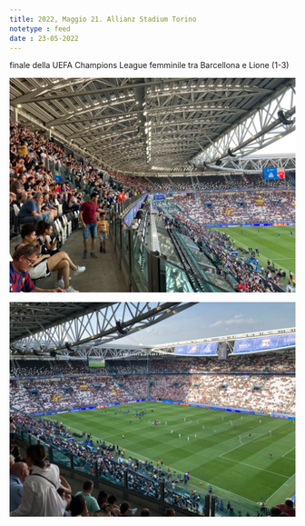 ```yaml
---
title: 2022, Maggio 21. Allianz Stadium Torino
notetype : feed
date : 23-05-2022
---
```


finale della UEFA Champions League femminile tra Barcellona e Lione (1-3)

![stadio](/assets/foto/allianz_1.jpg)

![stadio](/assets/foto/allianz_2.jpg)

